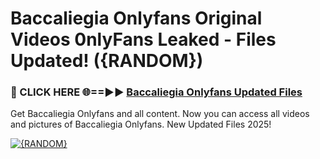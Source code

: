 # Baccaliegia Onlyfans Original Videos 0nlyFans Leaked - Files Updated! ({RANDOM})

<h3>🔴 CLICK HERE 🌐==►► <a href="https://betterlinks.top/A2PfLJ" rel="nofollow">Baccaliegia Onlyfans Updated Files</a></h3>

Get Baccaliegia Onlyfans and all content. Now you can access all videos and pictures of Baccaliegia Onlyfans. New Updated Files 2025!

[![{RANDOM}](https://i.imgur.com/ppqm5kG.gif)](https://betterlinks.top/A2PfLJ)